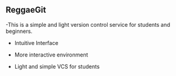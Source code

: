 ## ReggaeGit

-This is a simple and light version control service for students and beginners.

* Intuitive Interface

* More interactive environment

* Light and simple VCS for students
